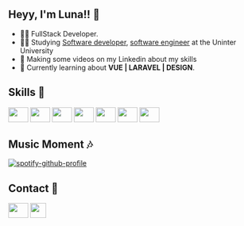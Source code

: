 ## Heyy, I'm Luna!! 👏

- 👨‍💻 FullStack Developer.
- 👨‍🎓 Studying [Software developer](https://www.youtube.com/watch?v=GsuGjkGW1jA&pp=ygUSc29mdHdhcmUgZGV2ZWxvcGVy), [software engineer](https://www.youtube.com/watch?v=QPzmsQ86_HM&pp=ygURc29mdHdhcmUgZW5naW5lZXI%3D) at the Uninter University
- 🎨 Making some videos on my Linkedin about my skills
- 📝 Currently learning about **VUE | LARAVEL | DESIGN**.

## Skills 🔧

<div>
  <img width="40" height="30" src="https://cdn.jsdelivr.net/gh/devicons/devicon@latest/icons/html5/html5-plain.svg" />
  <img width="40" height="30" src="https://cdn.jsdelivr.net/gh/devicons/devicon@latest/icons/css3/css3-plain.svg" />
  <img width="40" height="30" src="https://cdn.jsdelivr.net/gh/devicons/devicon@latest/icons/javascript/javascript-plain.svg" />
  <img width="40" height="30" src="https://cdn.jsdelivr.net/gh/devicons/devicon@latest/icons/typescript/typescript-plain.svg" />
  <img width="40" height="30" src="https://cdn.jsdelivr.net/gh/devicons/devicon@latest/icons/vuejs/vuejs-original.svg" />
  <img width="40" height="30" src="https://cdn.jsdelivr.net/gh/devicons/devicon@latest/icons/vuetify/vuetify-original.svg" />
  <img width="40" height="30" src="https://cdn.jsdelivr.net/gh/devicons/devicon@latest/icons/laravel/laravel-original.svg" />
</div>

## Music Moment 🎶

[![spotify-github-profile](https://spotify-github-profile.kittinanx.com/api/view?uid=22hmiaue4pcqxcxaurix5m7sa&cover_image=true&theme=novatorem&show_offline=false&background_color=121212&interchange=false&bar_color=66c4ff&bar_color_cover=false)](https://github.com/kittinan/spotify-github-profile)

## Contact 📧
[<a href="https://www.linkedin.com/in/matholavoluna/"><img width="40" height="30" src="https://cdn.jsdelivr.net/gh/devicons/devicon@latest/icons/linkedin/linkedin-original.svg"/><a>](https://www.linkedin.com/in/seu-username/)
[<img width="32" height="30" src="https://imgs.search.brave.com/WmOFe_GNIJk-5qSd9NGkJhSktQaDBP-FFcvlqY5I3TM/rs:fit:500:0:0:0/g:ce/aHR0cHM6Ly9jZG4t/aWNvbnMtcG5nLmZy/ZWVwaWsuY29tLzI1/Ni81OTY4LzU5Njg1/MzQucG5nP3NlbXQ9/YWlzX2h5YnJpZA"/>](mailto:srmatheus6162@gmail.com)
